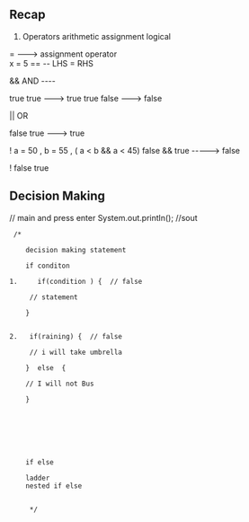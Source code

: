 ## Recap

1. Operators 
arithmetic 
assignment 
logical

= ---> assignment operator      
x = 5 
== -- LHS = RHS


&& AND ----

true true ---> true 
true false ---> false 


|| OR 

false true ---> true 


! 
a = 50 , b = 55 ,
( a < b  &&  a < 45)
false && true -----> false 

! false 
true 




## Decision  Making 

// main and press enter
System.out.println(); //sout



     /*
        
        decision making statement 
        
        if conditon
        
    1.     if(condition ) {  // false 
        
         // statement 
        
        }
        
        
    2.   if(raining) {  // false 
        
         // i will take umbrella
        
        }  else  {
        
        // I will not Bus
        
        }  
        
        
        
        
        
        
        
        if else 
        
        ladder 
        nested if else 
        
        
         */

